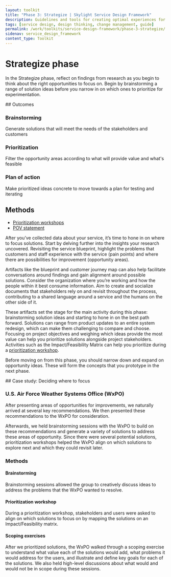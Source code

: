 ```yaml
---
layout: toolkit
title: "Phase 3: Strategize | Skylight Service Design Framework"
description: Guidelines and tools for creating optimal experiences for both users and your organization.
tags: [service design, design thinking, change management, guide]
permalink: /work/toolkits/service-design-framework/phase-3-strategize/
sidenav: service_design_framework
content_type: Toolkit
---
```


# Strategize phase

In the Strategize phase, reflect on findings from research as you begin to think about the right opportunities to focus on. Begin by brainstorming a range of solution ideas before you narrow in on which ones to prioritize for experimentation.


<div class="callout--tip callout--summary" markdown="1">
## Outcomes

### Brainstorming
Generate solutions that will meet the needs of the stakeholders and customers

### Prioritization
Filter the opportunity areas according to what will provide value and what's feasible

### Plan of action
Make prioritized ideas concrete to move towards a plan for testing and iterating

## Methods
- [Prioritization workshops](/work/toolkits/service-design-framework/methods/prioritization-workshop/)
- [POV statement](/work/toolkits/service-design-framework/methods/pov-statement/)
</div>

After you’ve collected data about your service, it’s time to hone in on where to focus solutions. Start by delving further into the insights your research uncovered. Revisiting the service blueprint, highlight the problems that customers and staff experience with the service (pain points) and where there are possibilities for improvement (opportunity areas).

Artifacts like the blueprint and customer journey map can also help facilitate conversations around findings and gain alignment around possible solutions. Consider the organization where you’re working and how the people within it best consume information. Aim to create and socialize documents that stakeholders rely on and revisit throughout the process, contributing to a shared language around a service and the humans on the other side of it.

These artifacts set the stage for the main activity during this phase: brainstorming solution ideas and starting to hone in on the best path forward. Solutions can range from product updates to an entire system redesign, which can make them challenging to compare and choose. Focusing on project objectives and weighing which ideas provide the most value can help you prioritize solutions alongside project stakeholders. Activities such as the Impact/Feasibility Matrix can help you prioritize during a [prioritization workshop](/work/toolkits/service-design-framework/methods/prioritization-workshop/).

Before moving on from this phase, you should narrow down and expand on opportunity ideas. These will form the concepts that you prototype in the next phase.

<div class="callout callout--case-study" markdown="1">
## Case study: Deciding where to focus

### U.S. Air Force Weather Systems Office (WxPO)

After presenting areas of opportunities for improvements, we naturally arrived at several key recommendations. We then presented these recommendations to the WxPO for consideration.

Afterwards, we held brainstorming sessions with the WxPO to build on these recommendations and generate a variety of solutions to address these areas of opportunity. Since there were several potential solutions, prioritization workshops helped the WxPO align on which solutions to explore next and which they could revisit later.

### Methods

#### Brainstorming

Brainstorming sessions allowed the group to creatively discuss ideas to address the problems that the WxPO wanted to resolve.

#### Prioritization workshop

During a prioritization workshop, stakeholders and users were asked to align on which solutions to focus on by mapping the solutions on an Impact/Feasibility matrix.

#### Scoping exercises

After we prioritized solutions, the WxPO walked through a scoping exercise to understand what value each of the solutions would add, what problems it would address for the users, and illustrate and define key goals for each of the solutions.  We also held high-level discussions about what would and would not be in scope during these sessions.
</div>
